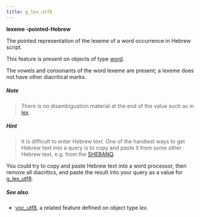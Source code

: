 ```yaml
---
title: g_lex_utf8
---
```


**lexeme -pointed-Hebrew**

The pointed representation of the lexeme of a word occurrence in Hebrew script.

This feature is present on objects of type [*word*](otype).

The vowels and consonants of the word lexeme are present; a lexeme does not have other diacritical marks.

##### Note
> There is no disambiguation material at the end of the value such as in [lex](lex).

##### Hint
> It is difficult to enter Hebrew text. One of the handiest ways to get Hebrew text into a query is to copy and paste it
from some other Hebrew text, e.g. from the [SHEBANQ]({{site.shebanq}}).

You could try to copy and paste Hebrew text into a word processor, then remove all diacritics, and paste the result into
your query as a value for [g_lex_utf8](g_lex_utf8).

##### See also

* [voc_utf8](voc_utf8), a related feature defined on object type *lex*.

